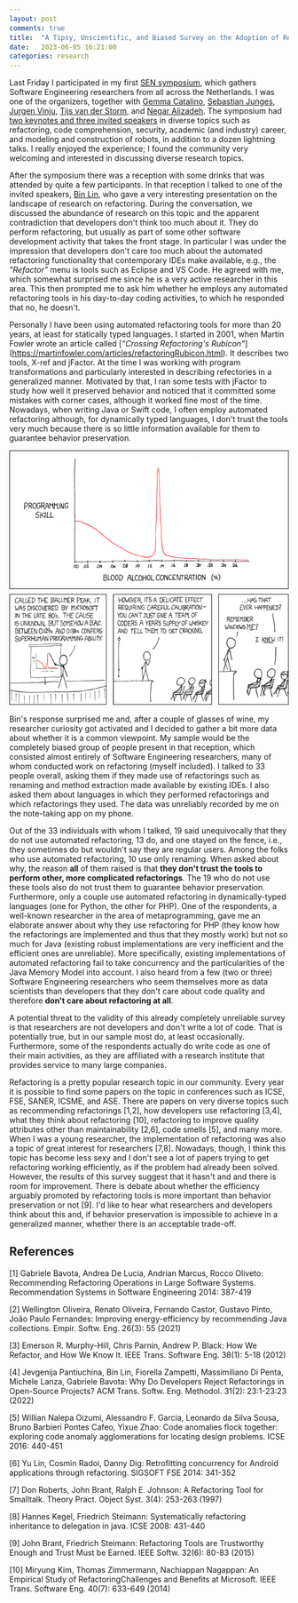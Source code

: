 ```yaml
---
layout: post
comments: true
title:  "A Tipsy, Unscientific, and Biased Survey on the Adoption of Refactoring Tools Available in IDEs by Software Engineering Researchers"
date:   2023-06-05 16:21:00
categories: research
---
```


Last Friday I participated in my first [SEN symposium](https://www.sen-symposium.nl/), which gathers Software Engineering researchers from all across the Netherlands. I was one of the organizers, together with [Gemma Catalino](https://www.gemmacatolino.com/), [Sebastian Junges](https://sjunges.github.io/), [Jurgen Vinju](https://www.cwi.nl/en/people/jurgen-vinju/), [Tijs van der Storm](https://www.rug.nl/staff/t.van.der.storm/), and [Negar Alizadeh](https://www.uu.nl/staff/NSAlizadeh). The symposium had [two keynotes and three invited speakers](https://www.sen-symposium.nl/speakers/) in diverse topics such as refactoring, code comprehension, security, academic (and industry) career, and modeling and construction of robots, in addition to a dozen lightning talks. I really enjoyed the experience; I found the community very welcoming and interested in discussing diverse research topics. 

After the symposium there was a reception with some drinks that was attended by quite a few participants. In that reception I talked to one of the invited speakers, [Bin Lin](https://binlin.info/), who gave a very interesting presentation on the landscape of research on refactoring. During the conversation, we discussed the abundance of research on this topic and the apparent contradiction that developers don't think too much about it. They do perform refactoring, but usually as part of some other software development activity that takes the front stage. In particular I was under the impression that developers don't care too much about the automated refactoring functionality that contemporary IDEs make available, e.g., the *"Refactor"* menu is tools such as Eclipse and VS Code. He agreed with me, which somewhat surprised me since he is a very active researcher in this area. This then prompted me to ask him whether he employs any automated refactoring tools in his day-to-day coding activities, to which he responded that no, he doesn't. 

Personally I have been using automated refactoring tools for more than 20 years, at least for statically typed languages. I started in 2001, when Martin Fowler wrote an article called [*"Crossing Refactoring's Rubicon"*] (https://martinfowler.com/articles/refactoringRubicon.html). It describes two tools, X-ref and jFactor. At the time I was working with program transformations and particularly interested in describing refectories in a generalized manner. Motivated by that, I ran some tests with jFactor to study how well it preserved behavior and noticed that it committed some mistakes with corner cases, although it worked fine most of the time. Nowadays, when writing Java or Swift code, I often employ automated refactoring although, for dynamically typed languages, I don't trust the tools very much because there is so little information available for them to guarantee behavior preservation.

![Is there a Ballmer peak for research?](https://raw.githubusercontent.com/fernandocastor/fernandocastor.github.io/master/images/ballmer_peak.png)

Bin's response surprised me and, after a couple of glasses of wine, my researcher curiosity got activated and I decided to gather a bit more data about whether it is a common viewpoint. My sample would be the completely biased group of people present in that reception, which consisted almost entirely of Software Engineering researchers, many of whom conducted work on refactoring (myself included). I talked to 33 people overall, asking them if they made use of refactorings such as renaming and method extraction made available by existing IDEs. I also asked them about languages in which they performed refactorings and which refactorings they used. The data was unreliably recorded by me on the note-taking app on my phone.

Out of the 33 individuals with whom I talked, 19 said unequivocally that they do not use automated refactoring, 13 do, and one stayed on the fence, i.e., they sometimes do but wouldn't say they are regular users. Among the folks who use automated refactoring, 10 use only renaming. When asked about why, the reason **all** of them raised is that **they don't trust the tools to perform other, more complicated refactorings**. The 19 who do not use these tools also do not trust them to guarantee behavior preservation. Furthermore, only a couple use automated refactoring in dynamically-typed languages (one for Python, the other for PHP). One of the respondents, a well-known researcher in the area of metaprogramming, gave me an elaborate answer about why they use refactoring for PHP (they know how the refactorings are implemented and thus that they mostly work) but not so much for Java (existing robust implementations are very inefficient and the efficient ones are unreliable). More specifically, existing implementations of automated refactoring fail to take concurrency and the particularities of the Java Memory Model into account. I also heard from a few (two or three) Software Engineering researchers who seem themselves more as data scientists than developers that they don't care about code quality and therefore **don't care about refactoring at all**. 

A potential threat to the validity of this already completely unreliable survey is that researchers are not developers and don't write a lot of code. That is potentially true, but in our sample most do, at least occasionally. Furthermore, some of the respondents actually do write code as one of their main activities, as they are affiliated with a research institute that provides service to many large companies. 

Refactoring is a pretty popular research topic in our community. Every year it is possible to find some papers on the topic in conferences such as ICSE, FSE, SANER, ICSME, and ASE. There are papers on very diverse topics such as recommending refactorings [1,2], how developers use refactoring [3,4], what they think about refactoring [10], refactoring to improve quality attributes other than maintainability [2,6], code smells [5], and many more. When I was a young researcher, the implementation of refactoring was also a topic of great interest for researchers [7,8]. Nowadays, though, I think this topic has become less sexy and I don't see a lot of papers trying to get refactoring working efficiently, as if the problem had already been solved. However, the results of this survey suggest that it hasn't and and there is room for improvement. There is debate about whether the efficiency arguably promoted by refactoring tools is more important than behavior preservation or not [9]. I'd like to hear what researchers and developers think about this and, if behavior preservation is impossible to achieve in a generalized manner, whether there is an acceptable trade-off. 


## References

[1] Gabriele Bavota, Andrea De Lucia, Andrian Marcus, Rocco Oliveto: Recommending Refactoring Operations in Large Software Systems. Recommendation Systems in Software Engineering 2014: 387-419

[2] Wellington Oliveira, Renato Oliveira, Fernando Castor, Gustavo Pinto, João Paulo Fernandes: Improving energy-efficiency by recommending Java collections. Empir. Softw. Eng. 26(3): 55 (2021)

[3] Emerson R. Murphy-Hill, Chris Parnin, Andrew P. Black: How We Refactor, and How We Know It. IEEE Trans. Software Eng. 38(1): 5-18 (2012)

[4] Jevgenija Pantiuchina, Bin Lin, Fiorella Zampetti, Massimiliano Di Penta, Michele Lanza, Gabriele Bavota: Why Do Developers Reject Refactorings in Open-Source Projects? ACM Trans. Softw. Eng. Methodol. 31(2): 23:1-23:23 (2022)

[5] Willian Nalepa Oizumi, Alessandro F. Garcia, Leonardo da Silva Sousa, Bruno Barbieri Pontes Cafeo, Yixue Zhao:
Code anomalies flock together: exploring code anomaly agglomerations for locating design problems. ICSE 2016: 440-451

[6] Yu Lin, Cosmin Radoi, Danny Dig: Retrofitting concurrency for Android applications through refactoring. SIGSOFT FSE 2014: 341-352

[7] Don Roberts, John Brant, Ralph E. Johnson: A Refactoring Tool for Smalltalk. Theory Pract. Object Syst. 3(4): 253-263 (1997)

[8] Hannes Kegel, Friedrich Steimann: Systematically refactoring inheritance to delegation in java. ICSE 2008: 431-440

[9] John Brant, Friedrich Steimann: Refactoring Tools are Trustworthy Enough and Trust Must be Earned. IEEE Softw. 32(6): 80-83 (2015)

[10] Miryung Kim, Thomas Zimmermann, Nachiappan Nagappan: An Empirical Study of RefactoringChallenges and Benefits at Microsoft. IEEE Trans. Software Eng. 40(7): 633-649 (2014)